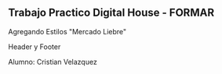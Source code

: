 Trabajo Practico Digital House - FORMAR
---------------------------------------

Agregando Estilos "Mercado Liebre"

Header y Footer


Alumno: Cristian Velazquez 


